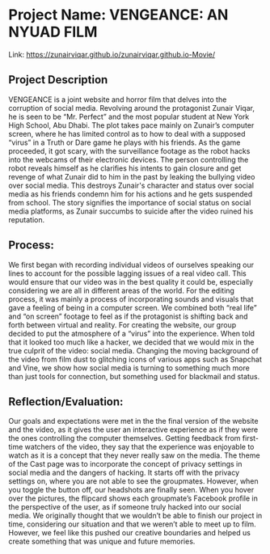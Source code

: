 # Project Name: VENGEANCE: AN NYUAD FILM
Link: https://zunairviqar.github.io/zunairviqar.github.io-Movie/


## Project Description
VENGEANCE is a joint website and horror film that delves into the corruption of social media. Revolving around the protagonist Zunair Viqar, he is seen to be “Mr. Perfect” and the most popular student at New York High School, Abu Dhabi. The plot takes pace mainly on Zunair’s computer screen, where he has limited control as to how to deal with a supposed “virus” in a Truth or Dare game he plays with his friends. As the game proceeded, it got scary, with the surveillance footage as the robot hacks into the webcams of their electronic devices. The person controlling the robot reveals himself as he clarifies his intents to gain closure and get revenge of what Zunair did to him in the past by leaking the bullying video over social media. This destroys Zunair's character and status over social media as his friends condemn him for his actions and he gets suspended from school. The story signifies the importance of social status on social media platforms, as Zunair succumbs to suicide after the video ruined his reputation.

## Process: 
We first began with recording individual videos of ourselves speaking our lines to account for the possible lagging issues of a real video call. This would ensure that our video was in the best quality it could be, especially considering we are all in different areas of the world. For the editing process, it was mainly a process of incorporating sounds and visuals that gave a feeling of being in a computer screen. We combined both “real life” and “on screen” footage to feel as if the protagonist is shifting back and forth between virtual and reality. For creating the website, our group decided to put the atmosphere of a “virus” into the experience. When told that it looked too much like a hacker, we decided that we would mix in the true culprit of the video: social media. Changing the moving background of the video from film dust to glitching icons of various apps such as Snapchat and Vine, we show how social media is turning to something much more than just tools for connection, but something used for blackmail and status.

## Reflection/Evaluation:
Our goals and expectations were met in the the final version of the website and the video, as it gives the user an interactive experience as if they were the ones controlling the computer themselves. Getting feedback from first-time watchers of the video, they say that the experience was enjoyable to watch as it is a concept that they never really saw on the media. The theme of the Cast page was to incorporate the concept of privacy settings in social media and the dangers of hacking. It starts off with the privacy settings on, where you are not able to see the groupmates. However, when you toggle the button off, our headshots are finally seen. When you hover over the pictures, the flipcard shows each groupmate’s Facebook profile in the perspective of the user, as if someone truly hacked into our social media. We originally thought that we wouldn’t be able to finish our project in time, considering our situation and that we weren’t able to meet up to film. However, we feel like this pushed our creative boundaries and helped us create something that was unique and future memories.
